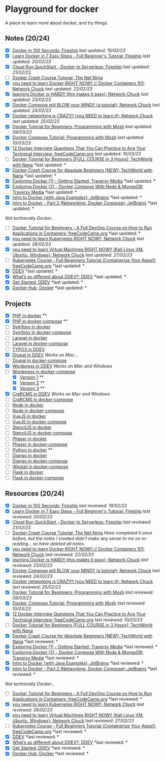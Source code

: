 # Playground for docker

A place to learn more about docker, and try things.

## Notes (20/24)

- [x] [Docker in 100 Seconds; Fireship](notes/docker-in-100-seconds--fireship.md) *last updated: 19/02/23*
- [x] [Learn Docker in 7 Easy Steps - Full Beginner's Tutorial; Fireship](notes/learn-docker-in-7-easy-steps-full-beginners-tutorial--fireship.md) *last updated: 20/02/23*
- [x] [Cloud Run QuickStart - Docker to Serverless; Fireship](notes/cloud-run-quickstart-docker-to-serverless--fireship.md) *last updated: 21/02/23*
- [ ] [Docker Crash Course Tutorial; The Net Ninja](notes/docker-crash-course-tutorial--the-net-ninja.md) 
- [x] [you need to learn Docker RIGHT NOW!! // Docker Containers 101; Network Chuck](notes/you-need-to-learn-docker-right-now-docker-containers-101--network-chuck.md) *last updated: 22/02/23*
- [x] [learning Docker is HARD!! (this makes it easy); Network Chuck](notes/learning-docker-is-hard-this-makes-it-easy--network-chuck.md) *last updated: 23/02/23*
- [x] [Docker Compose will BLOW your MIND!! (a tutorial); Network Chuck](notes/docker-compose-will-blow-your-mind-a-tutorial--network-chuck.md) *last updated: 24/02/23*
- [x] [Docker networking is CRAZY!! (you NEED to learn it); Network Chuck](notes/docker-networking-is-crazy-you-need-to-learn-it--network-chuck.md) *last updated: 25/02/23*
- [x] [Docker Tutorial for Beginners; Programming with Mosh](notes/docker-tutorial-for-beginners--programming-with-mosh.md) *last updated: 09/03/23*
- [x] [Docker Compose Tutorial; Programming with Mosh](notes/docker-compose-tutorial--programming-with-mosh.md) *last updated: 10/03/23*
- [x] [12 Docker Interview Questions That You Can Practice to Ace Your Technical Interview; freeCodeCamp.org](notes/12-docker-interview-questions-that-you-can-practice-to-ace-your-technical-interview--freeCodeCamp-org.md) *last updated: 10/03/23*
- [ ] [Docker Tutorial for Beginners [FULL COURSE in 3 Hours]; TechWorld with Nana](notes/docker-tutorial-for-beginners-full-course-in-3-hours--techworld-with-nana.md) *last updated: *
- [x] [Docker Crash Course for Absolute Beginners [NEW]; TechWorld with Nana](notes/docker-crash-course-for-absolute-beginners-new--techworld-with-nana.md) *last updated: *
- [x] [Exploring Docker [1] - Getting Started; Traversy Media](notes/exploring-docker-1-getting-started--traversy-media.md) *last updated: *
- [x] [Exploring Docker [2] - Docker Compose With Node & MongoDB; Traversy Media](notes/exploring-docker-2-docker-compose-with-node-&-mongodb--traversy-media.md) *last updated: *
- [x] [Intro to Docker [with Java Examples]; JetBrains](notes/intro-to-docker-with-java-examples--jetbrains.md) *last updated: *
- [x] [Intro to Docker - Part 2 (Networking, Docker Compose); JetBrains](notes/intro-to-docker-part-2-networking-docker-compose--jetbrains.md) *last updated: *

*Not technically Docker...*

- [ ] [Docker Tutorial for Beginners - A Full DevOps Course on How to Run Applications in Containers; freeCodeCamp.org](notes/docker-tutorial-for-beginners-a-full-devops-course-on-how-to-run-applications-in-containers--freecodecamp-org.md) *last updated: *
- [x] [you need to learn Kubernetes RIGHT NOW!!; Network Chuck](notes/you-need-to-learn-kubernetes-right-now--network-chuck.md) *last updated: 26/02/23*
- [x] [you need to learn Virtual Machines RIGHT NOW!! (Kali Linux VM, Ubuntu, Windows); Network Chuck](notes/you-need-to-learn-virtual-machines-right-now-kali-linux-vm-ubuntu-windows--network-chuck.md) *last updated: 27/02/23*
- [ ] [Kubernetes Course - Full Beginners Tutorial (Containerize Your Apps!); freeCodeCamp.org](kubernetes-course-full-beginners-tutorial-containerize-your-apps--freecodecamp-org.md) *last updated: *
- [x] [DDEV](notes/ddev--ddev.md) *last updated: *
- [x] [What’s so different about DDEV?; DDEV](notes/whats-so-different-about-ddev--ddev.md) *last updated: *
- [x] [Get Started; DDEV](notes/get-started--ddev.md) *last updated: *
- [x] [Docker Hub; Docker](notes/docker-hub--docker.md) *last updated: *

## Projects

- [x] [PHP in docker](projects/php-with-docker/) **
- [x] [PHP in docker-compose](projects/php-with-docker-compose/) **
- [ ] [Symfony in docker](projects/)
- [ ] [Symfony in docker-compose](projects/)
- [ ] [Laravel in docker](projects/)
- [ ] [Laravel in docker-compose](projects/)
- [ ] [TYPO3 in DDEV](projects/) 
- [x] [Drupal in DDEV](projects/) *Works on Mac...*
- [ ] [Drupal in docker-compose](projects/)
- [x] [Wordpress in DDEV](projects/) *Works on Mac and Windows*
- [ ] [Wordpress in docker-compose](projects/)
    - [x] [Version 1](projects/wordpress-with-docker-compose-1/) **
    - [x] [Version 2](projects/wordpress-with-docker-compose-2/) **
    - [x] [Version 3](projects/wordpress-with-docker-compose-3/) **
- [x] [CraftCMS in DDEV](projects/) *Works on Mac and Windows*
- [ ] [CraftCMS in docker-compose](projects/)
- [ ] [Node in docker](projects/)
- [ ] [Node in docker-compose](projects/)
- [ ] [VueJS in docker](projects/)
- [ ] [VueJS in docker-compose](projects/)
- [ ] [StencilJS in docker](projects/)
- [ ] [StencilJS in docker-compose](projects/)
- [ ] [Phaser in docker](projects/)
- [ ] [Phaser in docker-compose](projects/)
- [ ] [Python in docker](projects/python-with-docker/) **
- [ ] [Django in docker](projects/)
- [ ] [Django in docker-compose](projects/)
- [ ] [Wagtail in docker-compose](projects/)
- [ ] [Flask in docker](projects/)
- [ ] [Flask in docker-compose](projects/)

## Resources (20/24)

- [x] [Docker in 100 Seconds; Fireship](https://www.youtube.com/watch?v=Gjnup-PuquQ) *last reviewed: 19/02/23*
- [x] [Learn Docker in 7 Easy Steps - Full Beginner's Tutorial; Fireship](https://www.youtube.com/watch?v=gAkwW2tuIqE) *last reviewed: 20/02/23*
- [x] [Cloud Run QuickStart - Docker to Serverless; Fireship](https://www.youtube.com/watch?v=3OP-q55hOUI) *last reviewed: 21/02/23*
- [ ] [Docker Crash Course Tutorial; The Net Ninja](https://www.youtube.com/playlist?list=PL4cUxeGkcC9hxjeEtdHFNYMtCpjNBm3h7) *Have completed it once before, but the notes I created didn't make any sense to me on re-reading... so have deleted all notes.*
- [x] [you need to learn Docker RIGHT NOW!! // Docker Containers 101; Network Chuck](https://www.youtube.com/watch?v=eGz9DS-aIeY) *last reviewed: 22/02/23*
- [x] [learning Docker is HARD!! (this makes it easy); Network Chuck](https://www.youtube.com/watch?v=iX0HbrfRyvc) *last reviewed: 23/02/23*
- [x] [Docker Compose will BLOW your MIND!! (a tutorial); Network Chuck](https://www.youtube.com/watch?v=DM65_JyGxCo) *last reviewed: 24/02/23*
- [x] [Docker networking is CRAZY!! (you NEED to learn it); Network Chuck](https://www.youtube.com/watch?v=bKFMS5C4CG0) *last reviewed: 25/02/23*
- [x] [Docker Tutorial for Beginners; Programming with Mosh](https://www.youtube.com/watch?v=pTFZFxd4hOI) *last reviewed: 09/03/23*
- [x] [Docker Compose Tutorial; Programming with Mosh](https://www.youtube.com/watch?v=HG6yIjZapSA) *last reviewed: 10/03/23*
- [x] [12 Docker Interview Questions That You Can Practice to Ace Your Technical Interview; freeCodeCamp.org](https://www.codecademy.com/resources/blog/docker-interview-questions-that-you-can-practice-to-ace-your-technical-interview/) *last reviewed: 10/03/23*
- [ ] [Docker Tutorial for Beginners [FULL COURSE in 3 Hours]; TechWorld with Nana](https://www.youtube.com/watch?v=3c-iBn73dDE)
- [x] [Docker Crash Course for Absolute Beginners [NEW]; TechWorld with Nana](https://www.youtube.com/watch?v=pg19Z8LL06w) *last reviewed: *
- [x] [Exploring Docker [1] - Getting Started; Traversy Media](https://www.youtube.com/watch?v=Kyx2PsuwomE) *last reviewed: *
- [x] [Exploring Docker [2] - Docker Compose With Node & MongoDB; Traversy Media](https://www.youtube.com/watch?v=hP77Rua1E0c) *last reviewed: *
- [x] [Intro to Docker [with Java Examples]; JetBrains](https://www.youtube.com/watch?v=FzwIs2jMESM) *last reviewed: *
- [x] [Intro to Docker - Part 2 (Networking, Docker Compose); JetBrains](https://www.youtube.com/watch?v=_m9JYAvFB8s) *last reviewed: *

*Not technically Docker...*

- [ ] [Docker Tutorial for Beginners - A Full DevOps Course on How to Run Applications in Containers; freeCodeCamp.org](https://www.youtube.com/watch?v=fqMOX6JJhGo) *last reviewed: *
- [x] [you need to learn Kubernetes RIGHT NOW!!; Network Chuck](https://www.youtube.com/watch?v=7bA0gTroJjw) *last reviewed: 26/02/23*
- [x] [you need to learn Virtual Machines RIGHT NOW!! (Kali Linux VM, Ubuntu, Windows); Network Chuck](https://www.youtube.com/watch?v=wX75Z-4MEoM) *last reviewed: 27/02/23*
- [ ] [Kubernetes Course - Full Beginners Tutorial (Containerize Your Apps!); freeCodeCamp.org](https://www.youtube.com/watch?v=d6WC5n9G_sM) *last reviewed: *
- [x] [DDEV](https://ddev.com/) *last reviewed: *
- [x] [What’s so different about DDEV?; DDEV](https://ddev.com/blog/whats-so-different-about-ddev-local/) *last reviewed: *
- [x] [Get Started; DDEV](https://ddev.com/get-started/) *last reviewed: *
- [x] [Docker Hub; Docker](https://hub.docker.com/) *last reviewed: *
